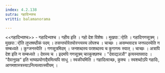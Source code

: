 ```yaml
---
index: 4.2.138
sutra: गहादिभ्यश्च
vritti: balamanorama

---
```

<<गहादिभ्यश्च>> - गहादिभ्यश्च । गहीय इति । गहो देश विशेषः । मुखपार्ोति । गहादिगणसूत्रम् ।मुखपार्ो॑ति लुप्तषष्ठीकं पदम् । तसन्तयोरेतयोरन्त्यस्य लोपश्च । चाच्छः । असम्भवादत्र जनपदस्येति न सम्बध्यते । कुग्जनस्येति । गणसूत्रमिदम् । जनशब्दस्य परशब्दस्य च कुगागमः स्यात् । चाच्छः । अत्रापि देश इति न सम्बध्यते । देवस्य च । इदमपि गणसूत्रम् चात्कुक्छश्च । "देवाद्यञञौ" इत्यस्यापवादः । "दैवानुग्रह" इति भाष्यप्रयोगाद्दैवमित्यपि साधु । स्वकीयमिति । गहादित्वाच्छः, कुक्च । स्वशब्दोऽपि गहादिः, आगमशास्त्रस्याऽनित्यत्वात्स्वीयम् । 
